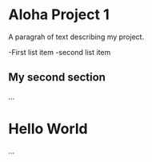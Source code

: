 # Aloha Project 1

A paragrah of text describing my project.

-First list item
-second list item 

## My second section

...
<h1>Hello World</h1>
...